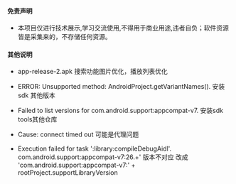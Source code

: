 #### 免责声明
- 本项目仅进行技术展示,学习交流使用,不得用于商业用途,违者自负；软件资源皆是采集来的，不存储任何资源。
#### 其他说明
- app-release-2.apk  搜索功能图片优化，播放列表优化

- ERROR: Unsupported method: AndroidProject.getVariantNames(). 安装sdk 其他版本
- Failed to list versions for com.android.support:appcompat-v7. 安装sdk tools其他仓库
- Cause: connect timed out   可能是代理问题
- Execution failed for task ':library:compileDebugAidl'.  com.android.support:appcompat-v7:26.+' 版本不对应 改成  'com.android.support:appcompat-v7:' + rootProject.supportLibraryVersion